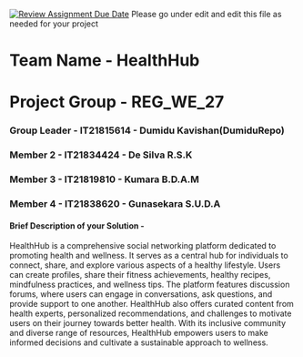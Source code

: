 [![Review Assignment Due Date](https://classroom.github.com/assets/deadline-readme-button-24ddc0f5d75046c5622901739e7c5dd533143b0c8e959d652212380cedb1ea36.svg)](https://classroom.github.com/a/2d9khxo6)
Please go under edit and edit this file as needed for your project

# Team Name - HealthHub
# Project Group -  REG_WE_27
### Group Leader - IT21815614 - Dumidu Kavishan(DumiduRepo)
### Member 2 - IT21834424 - De Silva R.S.K
### Member 3 - IT21819810 - Kumara B.D.A.M
### Member 4 - IT21838620 - Gunasekara S.U.D.A

#### Brief Description of your Solution - 
HealthHub is a comprehensive social networking platform dedicated to promoting health and wellness. It serves as a central hub for individuals to connect, share, and explore various aspects of a healthy lifestyle. Users can create profiles, share their fitness achievements, healthy recipes, mindfulness practices, and wellness tips. The platform features discussion forums, where users can engage in conversations, ask questions, and provide support to one another. HealthHub also offers curated content from health experts, personalized recommendations, and challenges to motivate users on their journey towards better health. With its inclusive community and diverse range of resources, HealthHub empowers users to make informed decisions and cultivate a sustainable approach to wellness.


